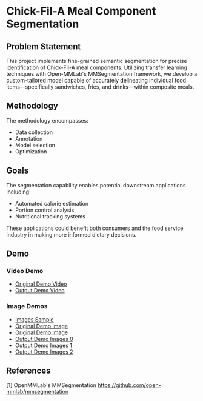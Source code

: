 # Chick-Fil-A Meal Component Segmentation

## Problem Statement

This project implements fine-grained semantic segmentation for precise identification of Chick-Fil-A meal components. Utilizing transfer learning techniques with Open-MMLab's MMSegmentation framework, we develop a custom-tailored model capable of accurately delineating individual food items—specifically sandwiches, fries, and drinks—within composite meals.

## Methodology

The methodology encompasses:

- Data collection
- Annotation
- Model selection
- Optimization

## Goals

The segmentation capability enables potential downstream applications including:

- Automated calorie estimation
- Portion control analysis
- Nutritional tracking systems

These applications could benefit both consumers and the food service industry in making more informed dietary decisions.

## Demo

### Video Demo

- [Original Demo Video](demo/demo_v0.mp4)
- [Output Demo Video](demo/out-demo_v0.mp4)

### Image Demos

- [Images Sample](demo/D-2.jpg)
- [Original Demo Image](demo/demo_p0.jpg)
- [Original Demo Image](demo/K1-00.jpg)
- [Output Demo Images 0](demo/K1-0.jpg)
- [Output Demo Images 1](demo/K1-1.jpg)
- [Output Demo Images 2](demo/K1-2.jpg)

## References

[1] OpenMMLab's MMSegmentation https://github.com/open-mmlab/mmsegmentation
